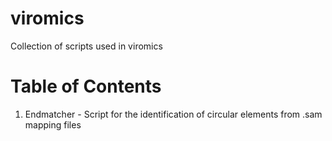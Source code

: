 # viromics

Collection of scripts used in viromics

# Table of Contents

1) Endmatcher - Script for the identification of circular elements from .sam mapping files
